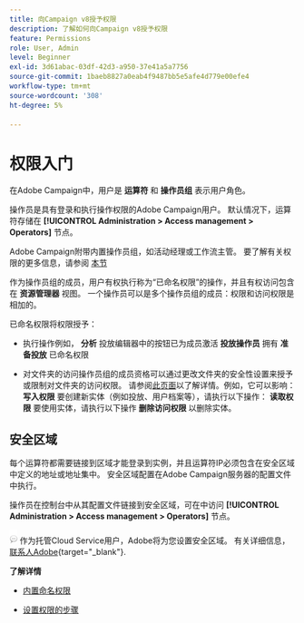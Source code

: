 ```yaml
---
title: 向Campaign v8授予权限
description: 了解如何向Campaign v8授予权限
feature: Permissions
role: User, Admin
level: Beginner
exl-id: 3d61abac-03df-42d3-a950-37e41a5a7756
source-git-commit: 1baeb8827a0eab4f9487bb5e5afe4d779e00efe4
workflow-type: tm+mt
source-wordcount: '308'
ht-degree: 5%

---
```


# 权限入门

在Adobe Campaign中，用户是 **运算符** 和 **操作员组** 表示用户角色。

操作员是具有登录和执行操作权限的Adobe Campaign用户。 默认情况下，运算符存储在 **[!UICONTROL Administration > Access management > Operators]** 节点。

Adobe Campaign附带内置操作员组，如活动经理或工作流主管。 要了解有关权限的更多信息，请参阅 [本节](../start/gs-permissions.md)

作为操作员组的成员，用户有权执行称为“已命名权限”的操作，并且有权访问包含在 **资源管理器** 视图。 一个操作员可以是多个操作员组的成员：权限和访问权限是相加的。

已命名权限将权限授予：

* 执行操作例如， **分析** 投放编辑器中的按钮已为成员激活 **投放操作员** 拥有 **准备投放** 已命名权限

* 对文件夹的访问操作员组的成员资格可以通过更改文件夹的安全性设置来授予或限制对文件夹的访问权限。 请参阅[此页面](../start/folder-permissions.md)以了解详情。例如，它可以影响： **写入权限** 要创建新实体（例如投放、用户档案等），请执行以下操作： **读取权限** 要使用实体，请执行以下操作 **删除访问权限** 以删除实体。

## 安全区域

每个运算符都需要链接到区域才能登录到实例，并且运算符IP必须包含在安全区域中定义的地址或地址集中。 安全区域配置在Adobe Campaign服务器的配置文件中执行。

操作员在控制台中从其配置文件链接到安全区域，可在中访问 **[!UICONTROL Administration > Access management > Operators]** 节点。

![](../assets/do-not-localize/speech.png)  作为托管Cloud Service用户，Adobe将为您设置安全区域。 有关详细信息， [联系人Adobe](https://helpx.adobe.com/cn/enterprise/admin-guide.html/enterprise/using/support-for-experience-cloud.ug.html){target="_blank"}.

**了解详情**

* [内置命名权限](../start/gs-permissions.md)

* [设置权限的步骤](../start/manage-permissions.md)
